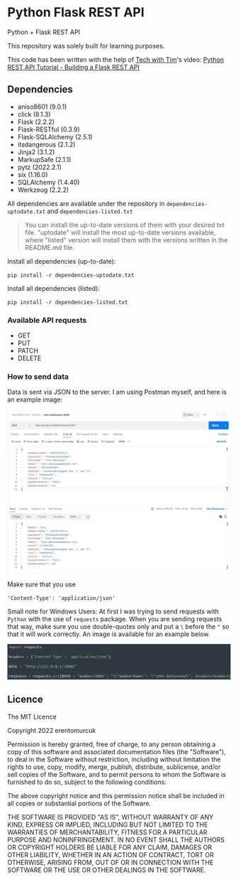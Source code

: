 # Python Flask REST API
 Python + Flask REST API

 This repository was solely built for learning purposes.
 
 This code has been written with the help of [Tech with Tim](https://www.youtube.com/c/TechWithTim)'s video: [Python REST API Tutorial - Building a Flask REST API](https://www.youtube.com/watch?v=GMppyAPbLYk)


## Dependencies
- aniso8601 (9.0.1)
- click (8.1.3)
- Flask (2.2.2)
- Flask-RESTful (0.3.9)
- Flask-SQLAlchemy (2.5.1)
- itsdangerous (2.1.2)
- Jinja2 (3.1.2)
- MarkupSafe (2.1.1)
- pytz (2022.2.1)
- six (1.16.0)
- SQLAlchemy (1.4.40)
- Werkzeug (2.2.2)

All dependencies are available under the repository in `dependencies-uptodate.txt` and `dependencies-listed.txt`

> You can install the up-to-date versions of them with your desired txt file. "uptodate" will install the most up-to-date versions available, where "listed" version will install them with the versions written in the README.md file.

Install all dependencies (up-to-date):

```
pip install -r dependencies-uptodate.txt
```

Install all dependencies (listed):
```
pip install -r dependencies-listed.txt
```

### Available API requests

- GET
- PUT
- PATCH
- DELETE

### How to send data

Data is sent via JSON to the server.
I am using Postman myself, and here is an example image:

![Postman Request](https://github.com/erentomurcuk/Python-Flask-REST-API/blob/main/imgs/postman_example.jpg)

Make sure that you use

```
'Content-Type': 'application/json'
```

Small note for Windows Users: At first I was trying to send requests with `Python` with the use of `requests` package. When you are sending requests that way, make sure you use double-quotes only and put a `\` before the `"` so that it will work correctly. An image is available for an example below.

![Python Request](https://github.com/erentomurcuk/Python-Flask-REST-API/blob/main/imgs/requests_example.jpg)

## Licence

The MIT Licence

Copyright 2022 erentomurcuk

Permission is hereby granted, free of charge, to any person obtaining a copy of this software and associated documentation files (the "Software"), to deal in the Software without restriction, including without limitation the rights to use, copy, modify, merge, publish, distribute, sublicense, and/or sell copies of the Software, and to permit persons to whom the Software is furnished to do so, subject to the following conditions:

The above copyright notice and this permission notice shall be included in all copies or substantial portions of the Software.

THE SOFTWARE IS PROVIDED "AS IS", WITHOUT WARRANTY OF ANY KIND, EXPRESS OR IMPLIED, INCLUDING BUT NOT LIMITED TO THE WARRANTIES OF MERCHANTABILITY, FITNESS FOR A PARTICULAR PURPOSE AND NONINFRINGEMENT. IN NO EVENT SHALL THE AUTHORS OR COPYRIGHT HOLDERS BE LIABLE FOR ANY CLAIM, DAMAGES OR OTHER LIABILITY, WHETHER IN AN ACTION OF CONTRACT, TORT OR OTHERWISE, ARISING FROM, OUT OF OR IN CONNECTION WITH THE SOFTWARE OR THE USE OR OTHER DEALINGS IN THE SOFTWARE.